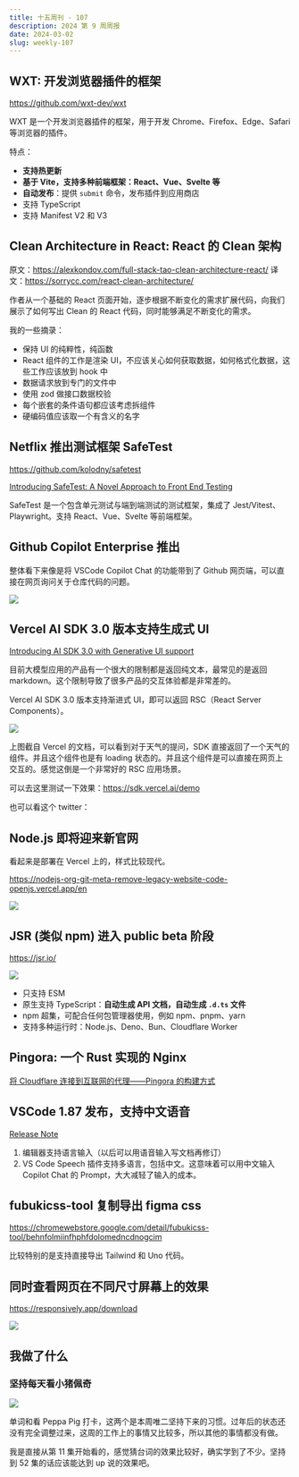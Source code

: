 ```yaml
---
title: 十五周刊 - 107
description: 2024 第 9 周周报
date: 2024-03-02
slug: weekly-107
---
```


## WXT: 开发浏览器插件的框架

https://github.com/wxt-dev/wxt

WXT 是一个开发浏览器插件的框架，用于开发 Chrome、Firefox、Edge、Safari 等浏览器的插件。

特点：
- **支持热更新**
- **基于 Vite，支持多种前端框架：React、Vue、Svelte 等**
- **自动发布**：提供 `submit` 命令，发布插件到应用商店
- 支持 TypeScript
- 支持 Manifest V2 和 V3

## Clean Architecture in React: React 的 Clean 架构

原文：https://alexkondov.com/full-stack-tao-clean-architecture-react/
译文：https://sorrycc.com/react-clean-architecture/

作者从一个基础的 React 页面开始，逐步根据不断变化的需求扩展代码，向我们展示了如何写出 Clean 的 React 代码，同时能够满足不断变化的需求。

我的一些摘录：
- 保持 UI 的纯粹性，纯函数
- React 组件的工作是渲染 UI，不应该关心如何获取数据，如何格式化数据，这些工作应该放到 hook 中
- 数据请求放到专门的文件中
- 使用 zod 做接口数据校验
- 每个嵌套的条件语句都应该考虑拆组件
- 硬编码值应该取一个有含义的名字

## Netflix 推出测试框架 SafeTest

https://github.com/kolodny/safetest

[Introducing SafeTest: A Novel Approach to Front End Testing](https://netflixtechblog.com/introducing-safetest-a-novel-approach-to-front-end-testing-37f9f88c152d)

[](https://www.youtube.com/watch?v=Ae1Gk03S0Mg)

SafeTest 是一个包含单元测试与端到端测试的测试框架，集成了 Jest/Vitest、Playwright。支持 React、Vue、Svelte 等前端框架。

## Github Copilot Enterprise 推出

[](https://www.youtube.com/watch?v=vUX5u_4B2AM)

整体看下来像是将 VSCode Copilot Chat 的功能带到了 Github 网页端，可以直接在网页询问关于仓库代码的问题。

![](https://pocket.haydenhayden.com/blog/202403022109986.png)

## Vercel AI SDK 3.0 版本支持生成式 UI

[Introducing AI SDK 3.0 with Generative UI support](https://vercel.com/blog/ai-sdk-3-generative-ui)

目前大模型应用的产品有一个很大的限制都是返回纯文本，最常见的是返回 markdown。这个限制导致了很多产品的交互体验都是非常差的。

Vercel AI SDK 3.0 版本支持渐进式 UI，即可以返回 RSC（React Server Components）。

![](https://pocket.haydenhayden.com/blog/202403022120705.png)

上图截自 Vercel 的文档，可以看到对于天气的提问，SDK 直接返回了一个天气的组件。并且这个组件也是有 loading 状态的。并且这个组件是可以直接在网页上交互的。感觉这倒是一个非常好的 RSC 应用场景。

可以去这里测试一下效果：https://sdk.vercel.ai/demo

也可以看这个 twitter：

[](https://twitter.com/nicoalbanese10/status/1763645666159411599)

## Node.js 即将迎来新官网

看起来是部署在 Vercel 上的，样式比较现代。

https://nodejs-org-git-meta-remove-legacy-website-code-openjs.vercel.app/en

![](https://pocket.haydenhayden.com/blog/202403022131772.png)

## JSR (类似 npm) 进入 public beta 阶段

https://jsr.io/

![](https://pocket.haydenhayden.com/blog/202403022136269.png)

- 只支持 ESM
- 原生支持 TypeScript：**自动生成 API 文档，自动生成 `.d.ts` 文件**
- npm 超集，可配合任何包管理器使用，例如 npm、pnpm、yarn
- 支持多种运行时：Node.js、Deno、Bun、Cloudflare Worker

## Pingora: 一个 Rust 实现的 Nginx

[将 Cloudflare 连接到互联网的代理——Pingora 的构建方式](https://blog.cloudflare.com/zh-cn/how-we-built-pingora-the-proxy-that-connects-cloudflare-to-the-internet-zh-cn/)

## VSCode 1.87 发布，支持中文语音

[Release Note](https://code.visualstudio.com/updates/v1_87)

1. 编辑器支持语言输入（以后可以用语音输入写文档再修订）
2. VS Code Speech 插件支持多语言，包括中文。这意味着可以用中文输入 Copilot Chat 的 Prompt，大大减轻了输入的成本。

## fubukicss-tool 复制导出 figma css

https://chromewebstore.google.com/detail/fubukicss-tool/behnfolmiinfhphfdolomedncdnogcim

比较特别的是支持直接导出 Tailwind 和 Uno 代码。

[](https://twitter.com/CoooolXyh/status/1763089098901012660)

## 同时查看网页在不同尺寸屏幕上的效果

https://responsively.app/download

![](https://pocket.haydenhayden.com/blog/202403022208534.png)

## 我做了什么

### 坚持每天看小猪佩奇

![](https://pocket.haydenhayden.com/blog/202403022211538.png)

单词和看 Peppa Pig 打卡，这两个是本周唯二坚持下来的习惯。过年后的状态还没有完全调整过来，这周的工作上的事情又比较多，所以其他的事情都没有做。

我是直接从第 11 集开始看的，感觉猜台词的效果比较好，确实学到了不少。坚持到 52 集的话应该能达到 up 说的效果吧。
